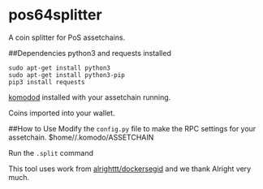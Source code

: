 # pos64splitter
A coin splitter for PoS assetchains.


##Dependencies
python3 and requests installed 
```shell 
sudo apt-get install python3
sudo apt-get install python3-pip
pip3 install requests
```

[komodod](https://github.com/jl777/komodo) installed with your assetchain running.

Coins imported into your wallet.


##How to Use
Modify the `config.py` file to make the RPC settings for your assetchain. $home/<usr>/.komodo/ASSETCHAIN

Run the `.split` command



This tool uses work from [alrighttt/dockersegid](https://github.com/alrighttt/dockersegid) and we thank Alright very much.